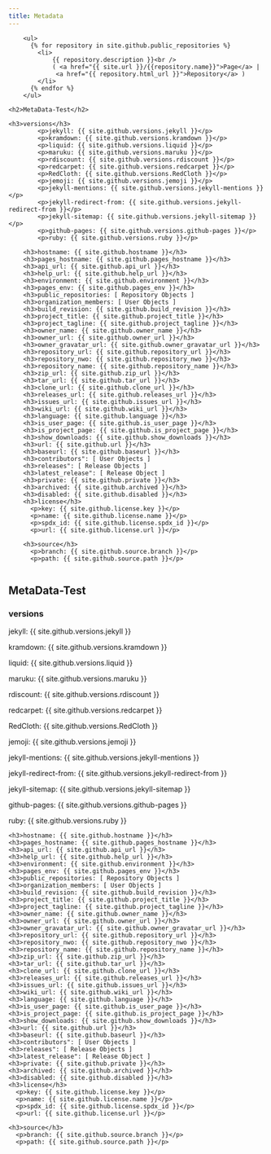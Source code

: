 ```yaml
---
title: Metadata
---
```


```
    <ul>
      {% for repository in site.github.public_repositories %}
        <li>
            {{ repository.description }}<br />
            ( <a href="{{ site.url }}/{{repository.name}}">Page</a> |
             <a href="{{ repository.html_url }}">Repository</a> )
        </li>
      {% endfor %}
    </ul>
```

```
<h2>MetaData-Test</h2>

<h3>versions</h3>
        <p>jekyll: {{ site.github.versions.jekyll }}</p>
        <p>kramdown: {{ site.github.versions.kramdown }}</p>
        <p>liquid: {{ site.github.versions.liquid }}</p>
        <p>maruku: {{ site.github.versions.maruku }}</p>
        <p>rdiscount: {{ site.github.versions.rdiscount }}</p>
        <p>redcarpet: {{ site.github.versions.redcarpet }}</p>
        <p>RedCloth: {{ site.github.versions.RedCloth }}</p>
        <p>jemoji: {{ site.github.versions.jemoji }}</p>
        <p>jekyll-mentions: {{ site.github.versions.jekyll-mentions }}</p>
        <p>jekyll-redirect-from: {{ site.github.versions.jekyll-redirect-from }}</p>
        <p>jekyll-sitemap: {{ site.github.versions.jekyll-sitemap }}</p>
        <p>github-pages: {{ site.github.versions.github-pages }}</p>
        <p>ruby: {{ site.github.versions.ruby }}</p>
   
    <h3>hostname: {{ site.github.hostname }}</h3>
    <h3>pages_hostname: {{ site.github.pages_hostname }}</h3>
    <h3>api_url: {{ site.github.api_url }}</h3>
    <h3>help_url: {{ site.github.help_url }}</h3>
    <h3>environment: {{ site.github.environment }}</h3>
    <h3>pages_env: {{ site.github.pages_env }}</h3>
    <h3>public_repositories: [ Repository Objects ]
    <h3>organization_members: [ User Objects ]
    <h3>build_revision: {{ site.github.build_revision }}</h3>
    <h3>project_title: {{ site.github.project_title }}</h3>
    <h3>project_tagline: {{ site.github.project_tagline }}</h3>
    <h3>owner_name: {{ site.github.owner_name }}</h3>
    <h3>owner_url: {{ site.github.owner_url }}</h3>
    <h3>owner_gravatar_url: {{ site.github.owner_gravatar_url }}</h3>
    <h3>repository_url: {{ site.github.repository_url }}</h3>
    <h3>repository_nwo: {{ site.github.repository_nwo }}</h3>
    <h3>repository_name: {{ site.github.repository_name }}</h3>
    <h3>zip_url: {{ site.github.zip_url }}</h3>
    <h3>tar_url: {{ site.github.tar_url }}</h3>
    <h3>clone_url: {{ site.github.clone_url }}</h3>
    <h3>releases_url: {{ site.github.releases_url }}</h3>
    <h3>issues_url: {{ site.github.issues_url }}</h3>
    <h3>wiki_url: {{ site.github.wiki_url }}</h3>
    <h3>language: {{ site.github.language }}</h3>
    <h3>is_user_page: {{ site.github.is_user_page }}</h3>
    <h3>is_project_page: {{ site.github.is_project_page }}</h3>
    <h3>show_downloads: {{ site.github.show_downloads }}</h3>
    <h3>url: {{ site.github.url }}</h3>
    <h3>baseurl: {{ site.github.baseurl }}</h3>
    <h3>contributors": [ User Objects ]
    <h3>releases": [ Release Objects ]
    <h3>latest_release": [ Release Object ]
    <h3>private: {{ site.github.private }}</h3>
    <h3>archived: {{ site.github.archived }}</h3>
    <h3>disabled: {{ site.github.disabled }}</h3>
    <h3>license</h3>
      <p>key: {{ site.github.license.key }}</p>
      <p>name: {{ site.github.license.name }}</p>
      <p>spdx_id: {{ site.github.license.spdx_id }}</p>
      <p>url: {{ site.github.license.url }}</p>
      
    <h3>source</h3>
      <p>branch: {{ site.github.source.branch }}</p>
      <p>path: {{ site.github.source.path }}</p>
 
```

<h2>MetaData-Test</h2>

<h3>versions</h3>
        <p>jekyll: {{ site.github.versions.jekyll }}</p>
        <p>kramdown: {{ site.github.versions.kramdown }}</p>
        <p>liquid: {{ site.github.versions.liquid }}</p>
        <p>maruku: {{ site.github.versions.maruku }}</p>
        <p>rdiscount: {{ site.github.versions.rdiscount }}</p>
        <p>redcarpet: {{ site.github.versions.redcarpet }}</p>
        <p>RedCloth: {{ site.github.versions.RedCloth }}</p>
        <p>jemoji: {{ site.github.versions.jemoji }}</p>
        <p>jekyll-mentions: {{ site.github.versions.jekyll-mentions }}</p>
        <p>jekyll-redirect-from: {{ site.github.versions.jekyll-redirect-from }}</p>
        <p>jekyll-sitemap: {{ site.github.versions.jekyll-sitemap }}</p>
        <p>github-pages: {{ site.github.versions.github-pages }}</p>
        <p>ruby: {{ site.github.versions.ruby }}</p>
   
    <h3>hostname: {{ site.github.hostname }}</h3>
    <h3>pages_hostname: {{ site.github.pages_hostname }}</h3>
    <h3>api_url: {{ site.github.api_url }}</h3>
    <h3>help_url: {{ site.github.help_url }}</h3>
    <h3>environment: {{ site.github.environment }}</h3>
    <h3>pages_env: {{ site.github.pages_env }}</h3>
    <h3>public_repositories: [ Repository Objects ]
    <h3>organization_members: [ User Objects ]
    <h3>build_revision: {{ site.github.build_revision }}</h3>
    <h3>project_title: {{ site.github.project_title }}</h3>
    <h3>project_tagline: {{ site.github.project_tagline }}</h3>
    <h3>owner_name: {{ site.github.owner_name }}</h3>
    <h3>owner_url: {{ site.github.owner_url }}</h3>
    <h3>owner_gravatar_url: {{ site.github.owner_gravatar_url }}</h3>
    <h3>repository_url: {{ site.github.repository_url }}</h3>
    <h3>repository_nwo: {{ site.github.repository_nwo }}</h3>
    <h3>repository_name: {{ site.github.repository_name }}</h3>
    <h3>zip_url: {{ site.github.zip_url }}</h3>
    <h3>tar_url: {{ site.github.tar_url }}</h3>
    <h3>clone_url: {{ site.github.clone_url }}</h3>
    <h3>releases_url: {{ site.github.releases_url }}</h3>
    <h3>issues_url: {{ site.github.issues_url }}</h3>
    <h3>wiki_url: {{ site.github.wiki_url }}</h3>
    <h3>language: {{ site.github.language }}</h3>
    <h3>is_user_page: {{ site.github.is_user_page }}</h3>
    <h3>is_project_page: {{ site.github.is_project_page }}</h3>
    <h3>show_downloads: {{ site.github.show_downloads }}</h3>
    <h3>url: {{ site.github.url }}</h3>
    <h3>baseurl: {{ site.github.baseurl }}</h3>
    <h3>contributors": [ User Objects ]
    <h3>releases": [ Release Objects ]
    <h3>latest_release": [ Release Object ]
    <h3>private: {{ site.github.private }}</h3>
    <h3>archived: {{ site.github.archived }}</h3>
    <h3>disabled: {{ site.github.disabled }}</h3>
    <h3>license</h3>
      <p>key: {{ site.github.license.key }}</p>
      <p>name: {{ site.github.license.name }}</p>
      <p>spdx_id: {{ site.github.license.spdx_id }}</p>
      <p>url: {{ site.github.license.url }}</p>
      
    <h3>source</h3>
      <p>branch: {{ site.github.source.branch }}</p>
      <p>path: {{ site.github.source.path }}</p>
    
